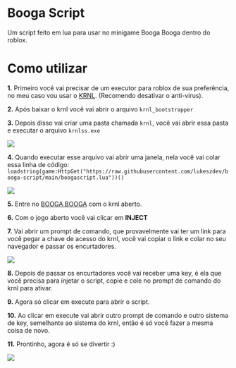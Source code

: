 # Booga Script
Um script feito em lua para usar no minigame Booga Booga dentro do roblox.

# Como utilizar
**1.** Primeiro você vai precisar de um executor para roblox de sua preferência, no meu caso vou usar o [KRNL](https://krnl.ca/). (Recomendo desativar o anti-virus).

**2.** Após baixar o krnl você vai abrir o arquivo `krnl_bootstrapper`

**3.** Depois disso vai criar uma pasta chamada `krnl`, você vai abrir essa pasta e executar o arquivo `krnlss.exe`

![](https://i.imgur.com/4IfnnTh.png)

**4.** Quando executar esse arquivo vai abrir uma janela, nela você vai colar essa linha de código:
``loadstring(game:HttpGet("https://raw.githubusercontent.com/lukeszdev/booga-script/main/boogascript.lua"))()``

![](https://i.imgur.com/55PhyjJ.png)

**5.** Entre no [BOOGA BOOGA](https://www.roblox.com/games/4787629450/BOOGA-BOOGA-Classic) com o krnl aberto.

**6.** Com o jogo aberto você vai clicar em **INJECT**

**7.** Vai abrir um prompt de comando, que provavelmente vai ter um link para você pegar a chave de acesso do krnl,
você vai copiar o link e colar no seu navegador e passar os encurtadores.

![](https://i.imgur.com/ponZlmQ.png)

**8.** Depois de passar os encurtadores você vai receber uma key, é ela que você precisa para injetar o script,
copie e cole no prompt de comando do krnl para ativar.

**9.** Agora só clicar em execute para abrir o script.

**10.** Ao clicar em execute vai abrir outro prompt de comando e outro sistema de key, semelhante ao sistema do krnl, então é só você fazer a mesma coisa de novo.

**11.** Prontinho, agora é só se divertir :)

![](https://i.imgur.com/CeWTGTb.png)
